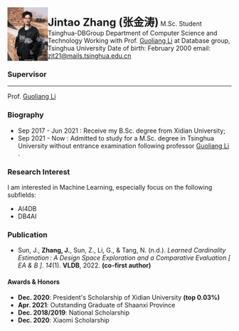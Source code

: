 <img src="https://raw.githubusercontent.com/jt-zhang/picgozjt/master/裁剪半身照2.jpg" alt="Test Image" style="width:18%;display:inline" align="left"> 

  <font size=5>**Jintao Zhang (张金涛)**</font>
  M.Sc. Student
  Tsinghua-DBGroup
  Department of Computer Science and Technology
  Working with Prof. [Guoliang Li](http://dbgroup.cs.tsinghua.edu.cn/ligl/index.html) at Database group, Tsinghua University
  Date of birth: February 2000
  email: zjt21@mails.tsinghua.edu.cn

  

  

  

  


### Supervisor

---

Prof. [Guoliang Li](http://dbgroup.cs.tsinghua.edu.cn/ligl/index.html)

### Biography

- Sep 2017 - Jun 2021 : Receive my B.Sc. degree from Xidian University;
- Sep 2021 - Now : Admitted to study for a M.Sc. degree in Tsinghua University without entrance examination following professor [Guoliang Li](http://dbgroup.cs.tsinghua.edu.cn/ligl/index.html) .

### Research Interest

I am interested in Machine Learning, especially focus on the following subfields:

- AI4DB
- DB4AI

### Publication

- Sun, J., **Zhang, J.**, Sun, Z., Li, G., & Tang, N. (n.d.). *Learned Cardinality Estimation : A Design Space Exploration and a Comparative Evaluation [ EA & B ]*. *14*(1). **VLDB**, 2022. **(co-first author)**

#### Awards & Honors

- **Dec. 2020**:  President's Scholarship of Xidian University **(top 0.03%)**
- **Apr. 2021**: Outstanding Graduate of Shaanxi Province
- **Dec. 2018/2019**: National Scholarship
- **Dec. 2020**: Xiaomi Scholarship

